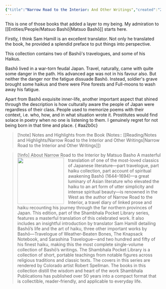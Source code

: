 ```yaml
---
{"title":"Narrow Road to the Interior: And Other Writings","created":"2021-06-25T00:00:00+06:00","updated":"2023-03-15T23:47:22+06:00","read_count":1,"authors":["Matsuo Bashō","Sam Hamill"],"isbn10":1570627169,"status":"Read","rating":5,"reviewed":true,"dg-publish":true,"dg-note-icon":3,"cover":"https://books.google.com/books/content?id=1L6SDwAAQBAJ&printsec=frontcover&img=1&zoom=1&edge=curl&source=gbs_api","tags":["history","japanese","travel","poetry","medieval","bestreads"],"log":[{"status":"Read","timestamp":"2021-06-26T00:00:00+06:00"},{"status":"To Read","timestamp":"2021-06-25T00:00:00+06:00"}],"dg-path":"Reading/Books/Read/Narrow Road to the Interior_ And Other Writings by Matsuo Bashō.md","permalink":"/reading/books/read/narrow-road-to-the-interior-and-other-writings-by-matsuo-basho/","dgPassFrontmatter":true,"noteIcon":3}
---
```


This is one of those books that added a layer to my being. My admiration to [[Entities/People/Matsuo Bashō\|Matsuo Bashō]] starts here.

Firstly, I think Sam Hamill is an excellent translator. Not only he translated the book, he provided a splendid preface to put things into perspective.

This collection contains two of Bashō's travelogues, and some of his Haikus.

Bashō lived in a war-torn feudal Japan. Travel, naturally, came with quite some danger in the path. His advanced age was not in his favour also. But neither the danger nor the fatigue dissuade Bashō. Instead, soldier's grave brought some haikus and there were Pine forests and Full-moons to wash away his fatigue.

Apart from Bashō exquisite inner-life, another important aspect that shined through the description is how culturally aware the people of Japan were regardless of their class. People used to memorize poems with their context, i.e. who, how, and in what situation wrote it. Prostitutes would find solace in poetry when no one is listening to them. I genuinely regret for not being born in that time and place.
{ #aa2b0c}


> [!note] Notes and Highlights from the Book
> (Notes:: [[Reading/Notes and Highlights/Narrow Road to the Interior and Other Writings\|Narrow Road to the Interior and Other Writings]])

> [!info] About Narrow Road to the Interior by Matsuo Basho
><img src="https://books.google.com/books/content?id=1L6SDwAAQBAJ&printsec=frontcover&img=1&zoom=1&edge=curl&source=gbs_api" style="float: left; margin-right: 1em;width: 150px; height: auto;" /> A masterful translation of one of the most-loved classics of Japanese literature—part travelogue, part haiku collection, part account of spiritual awakening Bashō (1644–1694)—a great luminary of Asian literature who elevated the haiku to an art form of utter simplicity and intense spiritual beauty—is renowned in the West as the author of Narrow Road to the Interior, a travel diary of linked prose and haiku recounting his journey through the far northern provinces of Japan. This edition, part of the Shambhala Pocket Library series, features a masterful translation of this celebrated work. It also includes an insightful introduction by translator Sam Hamill detailing Bashō’s life and the art of haiku, three other important works by Bashō—Travelogue of Weather-Beaten Bones, The Knapsack Notebook, and Sarashina Travelogue—and two hundred and fifty of his finest haiku, making this the most complete single-volume collection of Bashō’s writings. The Shambhala Pocket Library is a collection of short, portable teachings from notable figures across religious traditions and classic texts. The covers in this series are rendered by Colorado artist Robert Spellman. The books in this collection distill the wisdom and heart of the work Shambhala Publications has published over 50 years into a compact format that is collectible, reader-friendly, and applicable to everyday life.